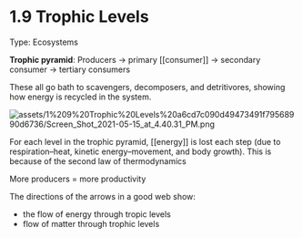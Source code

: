 # 1.9 Trophic Levels

Type: Ecosystems

**Trophic pyramid**: Producers → primary [[consumer]] → secondary consumer → tertiary consumers 

These all go bath to scavengers, decomposers, and detritivores, showing how energy is recycled in the system.

![assets/1%209%20Trophic%20Levels%20a6cd7c090d49473491f79568990d6736/Screen_Shot_2021-05-15_at_4.40.31_PM.png](Screen_Shot_2021-05-15_at_4.40.31_PM.png)

For each level in the trophic pyramid, [[energy]] is lost each step (due to respiration–heat, kinetic energy–movement, and body growth). This is because of the second law of thermodynamics

More producers = more productivity

The directions of the arrows in a good web show:

- the flow of energy through tropic levels
- flow of matter through trophic levels